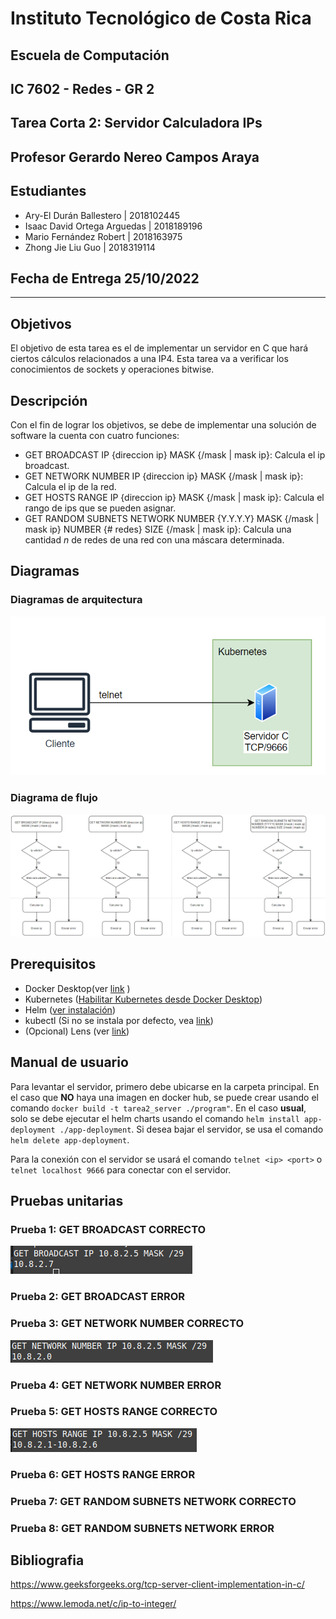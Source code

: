 # Instituto Tecnológico de Costa Rica

## Escuela de Computación

## IC 7602 - Redes - GR 2

## Tarea Corta 2: Servidor Calculadora IPs

## Profesor Gerardo Nereo Campos Araya

## Estudiantes

- Ary-El Durán Ballestero | 2018102445
- Isaac David Ortega Arguedas | 2018189196
- Mario Fernández Robert | 2018163975
- Zhong Jie Liu Guo | 2018319114

## Fecha de Entrega 25/10/2022

---

## Objetivos

El objetivo de esta tarea es el de implementar un servidor en C que hará ciertos cálculos relacionados a una IP4. Esta tarea va a verificar los conocimientos de sockets y operaciones bitwise.

## Descripción

Con el fin de lograr los objetivos, se debe de implementar una solución de software la cuenta con cuatro funciones:

- GET BROADCAST IP {direccion ip} MASK {/mask | mask ip}: Calcula el ip broadcast.
- GET NETWORK NUMBER IP {direccion ip} MASK {/mask | mask ip}: Calcula el ip de la red.
- GET HOSTS RANGE IP {direccion ip} MASK {/mask | mask ip}: Calcula el rango de ips que se pueden asignar.
- GET RANDOM SUBNETS NETWORK NUMBER {Y.Y.Y.Y} MASK {/mask | mask ip} NUMBER {# redes} SIZE {/mask | mask ip}: Calcula una cantidad _n_ de redes de una red con una máscara determinada.

<div style="page-break-after: always;"></div>

## Diagramas

### Diagramas de arquitectura

![image](./Arquitectura.png)

### Diagrama de flujo

![image](./df.png)

## Prerequisitos

- Docker Desktop(ver [link](https://www.docker.com/) )
- Kubernetes ([Habilitar Kubernetes desde Docker Desktop](https://docs.docker.com/desktop/kubernetes/))
- Helm ([ver instalación](https://helm.sh/docs/intro/install/))
- kubectl (Si no se instala por defecto, vea [link](https://kubernetes.io/docs/tasks/tools/))
- (Opcional) Lens (ver [link](https://k8slens.dev/))

## Manual de usuario

Para levantar el servidor, primero debe ubicarse en la carpeta principal. En el caso que **NO** haya una imagen en docker hub, se puede crear usando el comando `docker build -t tarea2_server ./program"`. En el caso **usual**, solo se debe ejecutar el helm charts usando el comando `helm install app-deployment ./app-deployment`. Si desea bajar el servidor, se usa el comando `helm delete app-deployment`.

Para la conexión con el servidor se usará el comando `telnet <ip> <port>` o `telnet localhost 9666` para conectar con el servidor.

## Pruebas unitarias

### Prueba 1: GET BROADCAST CORRECTO

![image](./GETBROADCASTOK.png)

### Prueba 2: GET BROADCAST ERROR

### Prueba 3: GET NETWORK NUMBER CORRECTO

![image](./GETNETWORKNUMBEROK.PNG)

### Prueba 4: GET NETWORK NUMBER ERROR

### Prueba 5: GET HOSTS RANGE CORRECTO

![image](./GETHOSTRANGEIPOK.PNG)

### Prueba 6: GET HOSTS RANGE ERROR

### Prueba 7: GET RANDOM SUBNETS NETWORK CORRECTO

### Prueba 8: GET RANDOM SUBNETS NETWORK ERROR

<div style="page-break-after: always;"></div>

## Bibliografia

https://www.geeksforgeeks.org/tcp-server-client-implementation-in-c/

https://www.lemoda.net/c/ip-to-integer/
